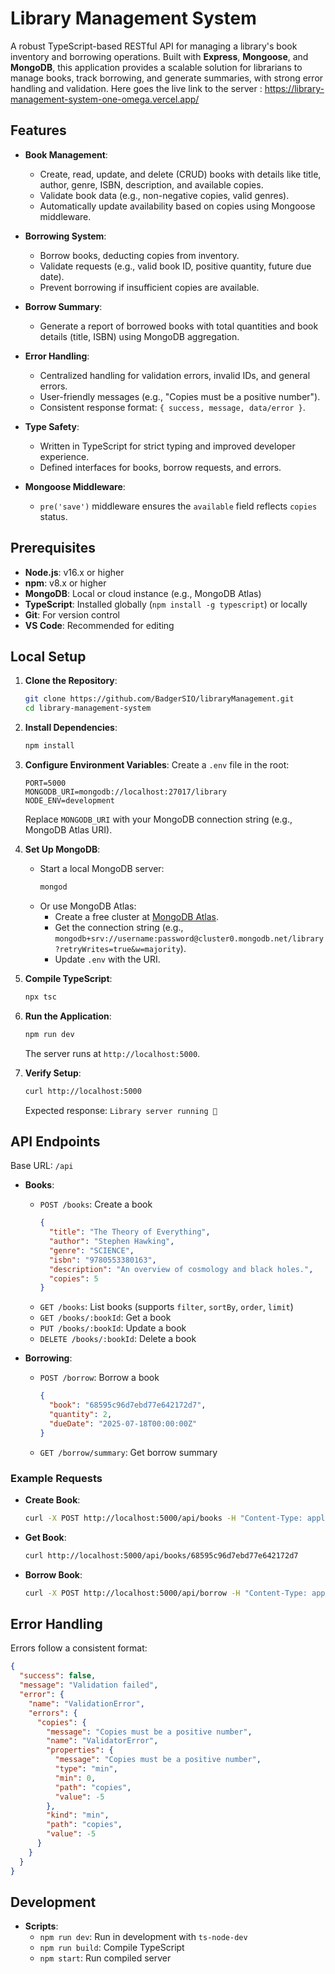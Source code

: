 # Library Management System

A robust TypeScript-based RESTful API for managing a library's book inventory and borrowing operations. Built with **Express**, **Mongoose**, and **MongoDB**, this application provides a scalable solution for librarians to manage books, track borrowing, and generate summaries, with strong error handling and validation.
Here goes the live link to the server : https://library-management-system-one-omega.vercel.app/

## Features

- **Book Management**:

  - Create, read, update, and delete (CRUD) books with details like title, author, genre, ISBN, description, and available copies.
  - Validate book data (e.g., non-negative copies, valid genres).
  - Automatically update availability based on copies using Mongoose middleware.

- **Borrowing System**:

  - Borrow books, deducting copies from inventory.
  - Validate requests (e.g., valid book ID, positive quantity, future due date).
  - Prevent borrowing if insufficient copies are available.

- **Borrow Summary**:

  - Generate a report of borrowed books with total quantities and book details (title, ISBN) using MongoDB aggregation.

- **Error Handling**:

  - Centralized handling for validation errors, invalid IDs, and general errors.
  - User-friendly messages (e.g., "Copies must be a positive number").
  - Consistent response format: `{ success, message, data/error }`.

- **Type Safety**:

  - Written in TypeScript for strict typing and improved developer experience.
  - Defined interfaces for books, borrow requests, and errors.

- **Mongoose Middleware**:
  - `pre('save')` middleware ensures the `available` field reflects `copies` status.

## Prerequisites

- **Node.js**: v16.x or higher
- **npm**: v8.x or higher
- **MongoDB**: Local or cloud instance (e.g., MongoDB Atlas)
- **TypeScript**: Installed globally (`npm install -g typescript`) or locally
- **Git**: For version control
- **VS Code**: Recommended for editing

## Local Setup

1. **Clone the Repository**:

   ```bash
   git clone https://github.com/BadgerSIO/libraryManagement.git
   cd library-management-system
   ```

2. **Install Dependencies**:

   ```bash
   npm install
   ```

3. **Configure Environment Variables**:
   Create a `.env` file in the root:

   ```env
   PORT=5000
   MONGODB_URI=mongodb://localhost:27017/library
   NODE_ENV=development
   ```

   Replace `MONGODB_URI` with your MongoDB connection string (e.g., MongoDB Atlas URI).

4. **Set Up MongoDB**:

   - Start a local MongoDB server:
     ```bash
     mongod
     ```
   - Or use MongoDB Atlas:
     - Create a free cluster at [MongoDB Atlas](https://www.mongodb.com/atlas).
     - Get the connection string (e.g., `mongodb+srv://username:password@cluster0.mongodb.net/library?retryWrites=true&w=majority`).
     - Update `.env` with the URI.

5. **Compile TypeScript**:

   ```bash
   npx tsc
   ```

6. **Run the Application**:

   ```bash
   npm run dev
   ```

   The server runs at `http://localhost:5000`.

7. **Verify Setup**:
   ```bash
   curl http://localhost:5000
   ```
   Expected response: `Library server running 🥳`

## API Endpoints

Base URL: `/api`

- **Books**:

  - `POST /books`: Create a book
    ```json
    {
      "title": "The Theory of Everything",
      "author": "Stephen Hawking",
      "genre": "SCIENCE",
      "isbn": "9780553380163",
      "description": "An overview of cosmology and black holes.",
      "copies": 5
    }
    ```
  - `GET /books`: List books (supports `filter`, `sortBy`, `order`, `limit`)
  - `GET /books/:bookId`: Get a book
  - `PUT /books/:bookId`: Update a book
  - `DELETE /books/:bookId`: Delete a book

- **Borrowing**:
  - `POST /borrow`: Borrow a book
    ```json
    {
      "book": "68595c96d7ebd77e642172d7",
      "quantity": 2,
      "dueDate": "2025-07-18T00:00:00Z"
    }
    ```
  - `GET /borrow/summary`: Get borrow summary

### Example Requests

- **Create Book**:

  ```bash
  curl -X POST http://localhost:5000/api/books -H "Content-Type: application/json" -d '{"title":"Test Book","author":"Test Author","genre":"FICTION","isbn":"1234567890123","copies":5}'
  ```

- **Get Book**:

  ```bash
  curl http://localhost:5000/api/books/68595c96d7ebd77e642172d7
  ```

- **Borrow Book**:
  ```bash
  curl -X POST http://localhost:5000/api/borrow -H "Content-Type: application/json" -d '{"book":"68595c96d7ebd77e642172d7","quantity":2,"dueDate":"2025-07-18T00:00:00Z"}'
  ```

## Error Handling

Errors follow a consistent format:

```json
{
  "success": false,
  "message": "Validation failed",
  "error": {
    "name": "ValidationError",
    "errors": {
      "copies": {
        "message": "Copies must be a positive number",
        "name": "ValidatorError",
        "properties": {
          "message": "Copies must be a positive number",
          "type": "min",
          "min": 0,
          "path": "copies",
          "value": -5
        },
        "kind": "min",
        "path": "copies",
        "value": -5
      }
    }
  }
}
```

## Development

- **Scripts**:
  - `npm run dev`: Run in development with `ts-node-dev`
  - `npm run build`: Compile TypeScript
  - `npm start`: Run compiled server
